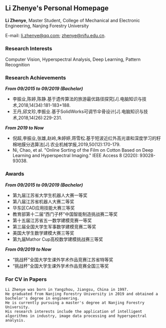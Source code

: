 ## Li Zhenye's Personal Homepage

**Li   Zhenye**, Master Student, College of Mechanical and Electronic Engineering, Nanjing Forestry University

E-mail: li.zhenye@qq.com; zhenye@njfu.edu.cn.

### Research Interests

Computer Vision,  Hyperspectral Analysis, Deep Learning, Pattern Recognition

### Research Achievements

**_From 09/2015 to 09/2019 (Bachelor)_**
- 李振业,陈婷,陈静.基于遗传算法的旅游最优路径探究[J].电脑知识与技术,2018,14(34):181-183+188.
- 王丹,邱文珍,李振业.基于SolidWorks可调节伞骨设计[J].电脑知识与技术,2018,14(26):229-231.

**_From 2019 to Now_**
- 倪超,李振业,张雄,赵岭,朱婷婷,蒋雪松.基于短波近红外高光谱和深度学习的籽棉地膜分选算法[J].农业机械学报,2019,50(12):170-179.
- Ni, Chao, et al. "Online Sorting of the Film on Cotton Based on Deep Learning and Hyperspectral Imaging." IEEE Access 8 (2020): 93028-93038.

### Awards

**_From 09/2015 to 09/2019 (Bachelor)_**
- 第九届江苏省大学生机器人大赛一等奖
- 第八届江苏省机器人大赛二等奖
- 华东区CAD应用技能大赛三等奖
- 教育部第十二届“西门子杯”中国智能制造挑战赛二等奖
- 第十五届江苏省五一数学建模竞赛一等奖
- 第三届全国大学生军事数学建模竞赛二等奖
- 美国大学生数学建模大赛三等奖
- 第九届Mathor Cup高校数学建模挑战赛三等奖

**_From 09/2019 to Now_**
- “挑战杯”全国大学生课外学术作品竞赛江苏省特等奖
- “挑战杯”全国大学生课外学术作品竞赛全国三等奖

### For CV in Papers
```text
Li Zhenye was born in Yangzhou, Jiangsu, China in 1997. 
He graduated from Nanjing Forestry University in 2019 and obtained a bachelor's degree in engineering. 
He is currently pursuing a master's degree at Nanjing Forestry University. 
His research interests include the application of intelligent algorithms in industry, image data processing and hyperspectral analysis.
```
